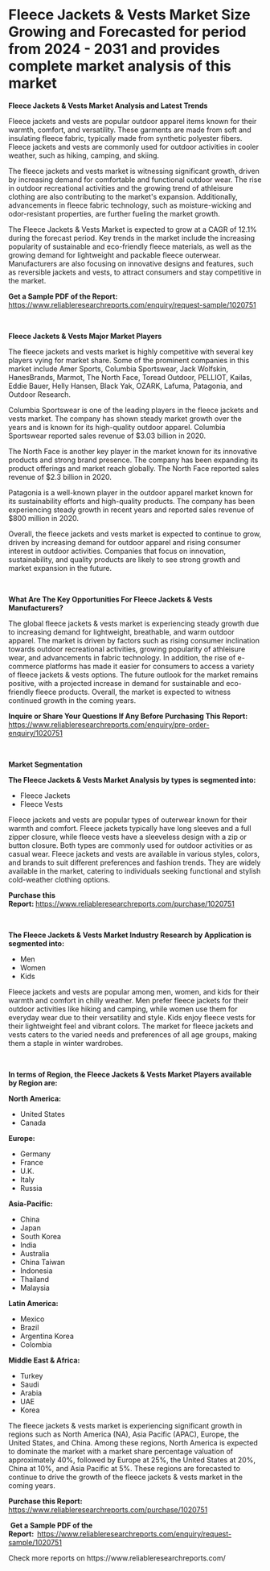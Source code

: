 <p><h1>Fleece Jackets & Vests Market Size Growing and Forecasted for period from 2024 - 2031 and provides complete market analysis of this market</h1></p><p><strong>Fleece Jackets & Vests Market Analysis and Latest Trends</strong></p>
<p><p>Fleece jackets and vests are popular outdoor apparel items known for their warmth, comfort, and versatility. These garments are made from soft and insulating fleece fabric, typically made from synthetic polyester fibers. Fleece jackets and vests are commonly used for outdoor activities in cooler weather, such as hiking, camping, and skiing.</p><p>The fleece jackets and vests market is witnessing significant growth, driven by increasing demand for comfortable and functional outdoor wear. The rise in outdoor recreational activities and the growing trend of athleisure clothing are also contributing to the market's expansion. Additionally, advancements in fleece fabric technology, such as moisture-wicking and odor-resistant properties, are further fueling the market growth.</p><p>The Fleece Jackets & Vests Market is expected to grow at a CAGR of 12.1% during the forecast period. Key trends in the market include the increasing popularity of sustainable and eco-friendly fleece materials, as well as the growing demand for lightweight and packable fleece outerwear. Manufacturers are also focusing on innovative designs and features, such as reversible jackets and vests, to attract consumers and stay competitive in the market.</p></p>
<p><strong>Get a Sample PDF of the Report:&nbsp;</strong> <a href="https://www.reliableresearchreports.com/enquiry/request-sample/1020751">https://www.reliableresearchreports.com/enquiry/request-sample/1020751</a></p>
<p>&nbsp;</p>
<p><strong>Fleece Jackets & Vests Major Market Players</strong></p>
<p><p>The fleece jackets and vests market is highly competitive with several key players vying for market share. Some of the prominent companies in this market include Amer Sports, Columbia Sportswear, Jack Wolfskin, HanesBrands, Marmot, The North Face, Toread Outdoor, PELLIOT, Kailas, Eddie Bauer, Helly Hansen, Black Yak, OZARK, Lafuma, Patagonia, and Outdoor Research.</p><p>Columbia Sportswear is one of the leading players in the fleece jackets and vests market. The company has shown steady market growth over the years and is known for its high-quality outdoor apparel. Columbia Sportswear reported sales revenue of $3.03 billion in 2020.</p><p>The North Face is another key player in the market known for its innovative products and strong brand presence. The company has been expanding its product offerings and market reach globally. The North Face reported sales revenue of $2.3 billion in 2020.</p><p>Patagonia is a well-known player in the outdoor apparel market known for its sustainability efforts and high-quality products. The company has been experiencing steady growth in recent years and reported sales revenue of $800 million in 2020.</p><p>Overall, the fleece jackets and vests market is expected to continue to grow, driven by increasing demand for outdoor apparel and rising consumer interest in outdoor activities. Companies that focus on innovation, sustainability, and quality products are likely to see strong growth and market expansion in the future.</p></p>
<p>&nbsp;</p>
<p><strong>What Are The Key Opportunities For Fleece Jackets & Vests Manufacturers?</strong></p>
<p><p>The global fleece jackets & vests market is experiencing steady growth due to increasing demand for lightweight, breathable, and warm outdoor apparel. The market is driven by factors such as rising consumer inclination towards outdoor recreational activities, growing popularity of athleisure wear, and advancements in fabric technology. In addition, the rise of e-commerce platforms has made it easier for consumers to access a variety of fleece jackets & vests options. The future outlook for the market remains positive, with a projected increase in demand for sustainable and eco-friendly fleece products. Overall, the market is expected to witness continued growth in the coming years.</p></p>
<p><strong>Inquire or Share Your Questions If Any Before Purchasing This Report:</strong> <a href="https://www.reliableresearchreports.com/enquiry/pre-order-enquiry/1020751">https://www.reliableresearchreports.com/enquiry/pre-order-enquiry/1020751</a></p>
<p>&nbsp;</p>
<p><strong>Market Segmentation</strong></p>
<p><strong>The Fleece Jackets & Vests Market Analysis by types is segmented into:</strong></p>
<p><ul><li>Fleece Jackets</li><li>Fleece Vests</li></ul></p>
<p><p>Fleece jackets and vests are popular types of outerwear known for their warmth and comfort. Fleece jackets typically have long sleeves and a full zipper closure, while fleece vests have a sleeveless design with a zip or button closure. Both types are commonly used for outdoor activities or as casual wear. Fleece jackets and vests are available in various styles, colors, and brands to suit different preferences and fashion trends. They are widely available in the market, catering to individuals seeking functional and stylish cold-weather clothing options.</p></p>
<p><strong>Purchase this Report:&nbsp;</strong><a href="https://www.reliableresearchreports.com/purchase/1020751">https://www.reliableresearchreports.com/purchase/1020751</a></p>
<p>&nbsp;</p>
<p><strong>The Fleece Jackets & Vests Market Industry Research by Application is segmented into:</strong></p>
<p><ul><li>Men</li><li>Women</li><li>Kids</li></ul></p>
<p><p>Fleece jackets and vests are popular among men, women, and kids for their warmth and comfort in chilly weather. Men prefer fleece jackets for their outdoor activities like hiking and camping, while women use them for everyday wear due to their versatility and style. Kids enjoy fleece vests for their lightweight feel and vibrant colors. The market for fleece jackets and vests caters to the varied needs and preferences of all age groups, making them a staple in winter wardrobes.</p></p>
<p>&nbsp;</p>
<p><strong>In terms of Region, the Fleece Jackets & Vests Market Players available by Region are:</strong></p>
<p>
    <p> <strong> North America: </strong>
        <ul>
            <li>United States</li>
            <li>Canada</li>
        </ul>
        </p> 
    <p> <strong> Europe: </strong>
        <ul>
            <li>Germany</li>
            <li>France</li>
            <li>U.K.</li>
            <li>Italy</li>
            <li>Russia</li>
        </ul>
        </p> 
    <p> <strong> Asia-Pacific: </strong>
        <ul>
            <li>China</li>
            <li>Japan</li>
            <li>South Korea</li>
            <li>India</li>
            <li>Australia</li>
            <li>China Taiwan</li>
            <li>Indonesia</li>
            <li>Thailand</li>
            <li>Malaysia</li>
        </ul>
        </p> 
    <p> <strong> Latin America: </strong>
        <ul>
            <li>Mexico</li>
            <li>Brazil</li>
            <li>Argentina Korea</li>
            <li>Colombia</li>
        </ul>
        </p> 
    <p> <strong> Middle East & Africa: </strong>
        <ul>
            <li>Turkey</li>
            <li>Saudi</li>
            <li>Arabia</li>
            <li>UAE</li>
            <li>Korea</li>
        </ul>
    </p>
    </p>
<p><p>The fleece jackets & vests market is experiencing significant growth in regions such as North America (NA), Asia Pacific (APAC), Europe, the United States, and China. Among these regions, North America is expected to dominate the market with a market share percentage valuation of approximately 40%, followed by Europe at 25%, the United States at 20%, China at 10%, and Asia Pacific at 5%. These regions are forecasted to continue to drive the growth of the fleece jackets & vests market in the coming years.</p></p>
<p><strong>Purchase this Report: </strong><a href="https://www.reliableresearchreports.com/purchase/1020751">https://www.reliableresearchreports.com/purchase/1020751</a></p>
<p>&nbsp;<strong>Get a Sample PDF of the Report:&nbsp;&nbsp;</strong><a href="https://www.reliableresearchreports.com/enquiry/request-sample/1020751">https://www.reliableresearchreports.com/enquiry/request-sample/1020751</a></p>
<p><strong></strong></p>
<p>Check more reports on https://www.reliableresearchreports.com/</p>